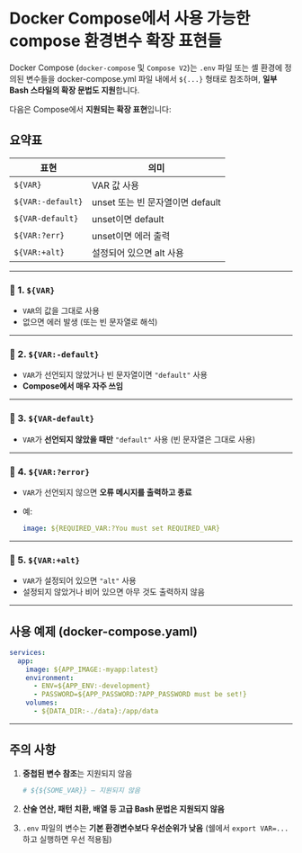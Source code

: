 # Docker Compose에서 사용 가능한 compose 환경변수 확장 표현들

Docker Compose (`docker-compose` 및 `Compose V2`)는 `.env` 파일 또는 셸 환경에 정의된 변수들을 docker-compose.yml 파일 내에서 `${...}` 형태로 참조하며, **일부 Bash 스타일의 확장 문법도 지원**합니다.

다음은 Compose에서 **지원되는 확장 표현**입니다:

## 요약표

| 표현                | 의미                       |
| ----------------- | ------------------------ |
| `${VAR}`          | VAR 값 사용                 |
| `${VAR:-default}` | unset 또는 빈 문자열이면 default |
| `${VAR-default}`  | unset이면 default          |
| `${VAR:?err}`     | unset이면 에러 출력            |
| `${VAR:+alt}`     | 설정되어 있으면 alt 사용          |

---

### 🔹 1. `${VAR}`

* `VAR`의 값을 그대로 사용
* 없으면 에러 발생 (또는 빈 문자열로 해석)

---

### 🔹 2. `${VAR:-default}`

* `VAR`가 선언되지 않았거나 빈 문자열이면 `"default"` 사용
* **Compose에서 매우 자주 쓰임**

---

### 🔹 3. `${VAR-default}`

* `VAR`가 **선언되지 않았을 때만** `"default"` 사용 (빈 문자열은 그대로 사용)

---

### 🔹 4. `${VAR:?error}`

* `VAR`가 선언되지 않으면 **오류 메시지를 출력하고 종료**
* 예:

  ```yaml
  image: ${REQUIRED_VAR:?You must set REQUIRED_VAR}
  ```

---

### 🔹 5. `${VAR:+alt}`

* `VAR`가 설정되어 있으면 `"alt"` 사용
* 설정되지 않았거나 비어 있으면 아무 것도 출력하지 않음

---

## 사용 예제 (docker-compose.yaml)

```yaml
services:
  app:
    image: ${APP_IMAGE:-myapp:latest}
    environment:
      - ENV=${APP_ENV:-development}
      - PASSWORD=${APP_PASSWORD:?APP_PASSWORD must be set!}
    volumes:
      - ${DATA_DIR:-./data}:/app/data
```

---

## 주의 사항

1. **중첩된 변수 참조**는 지원되지 않음

   ```yaml
   # ${${SOME_VAR}} — 지원되지 않음
   ```

2. **산술 연산, 패턴 치환, 배열 등 고급 Bash 문법은 지원되지 않음**

3. `.env` 파일의 변수는 **기본 환경변수보다 우선순위가 낮음**
   (쉘에서 `export VAR=...` 하고 실행하면 우선 적용됨)
